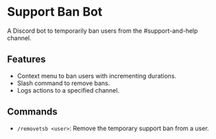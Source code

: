 # Support Ban Bot

A Discord bot to temporarily ban users from the #support-and-help channel.

## Features
- Context menu to ban users with incrementing durations.
- Slash command to remove bans.
- Logs actions to a specified channel.

## Commands
- `/removetsb <user>`: Remove the temporary support ban from a user.